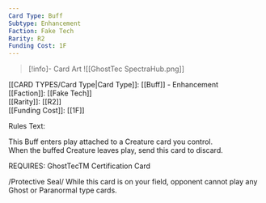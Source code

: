 ```yaml
---
Card Type: Buff
Subtype: Enhancement
Faction: Fake Tech
Rarity: R2
Funding Cost: 1F
---
```

> [!info]- Card Art
> ![[GhostTec SpectraHub.png]]

[[CARD TYPES/Card Type|Card Type]]: [[Buff]] - Enhancement  
[[Faction]]: [[Fake Tech]]  
[[Rarity]]: [[R2]]  
[[Funding Cost]]: [[1F]]  

Rules Text:  

This Buff enters play attached to a Creature card you control.  
When the buffed Creature leaves play, send this card to discard.  

REQUIRES: GhostTecTM Certification Card  

/Protective Seal/ While this card is on your field, opponent cannot play any Ghost or Paranormal type cards.  

